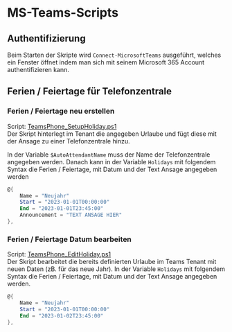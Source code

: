 # MS-Teams-Scripts

## Authentifizierung <br>
Beim Starten der Skripte wird `Connect-MicrosoftTeams` ausgeführt, welches ein Fenster öffnet indem man sich mit seinem Microsoft 365  Account authentifizieren kann.

## Ferien / Feiertage für Telefonzentrale
###  Ferien / Feiertage neu erstellen <br>
Script: [TeamsPhone_SetupHoliday.ps1](TeamsPhone_SetupHoliday.ps1) <br>
Der Skript hinterlegt im Tenant die angegeben Urlaube und fügt diese mit der Ansage zu einer Telefonzentrale hinzu.

In der Variable `$AutoAttendantName` muss der Name der Telefonzentrale angegeben werden.
Danach kann in der Variable `Holidays` mit folgendem Syntax die Ferien / Feiertage, mit Datum und der Text Ansage angegeben werden
```Powershell
@{
    Name = "Neujahr"
    Start = "2023-01-01T00:00:00"
    End = "2023-01-01T23:45:00"
    Announcement = "TEXT ANSAGE HIER"
},
```

### Ferien / Feiertage Datum bearbeiten
Script: [TeamsPhone_EditHoliday.ps1](TeamsPhone_EditHoliday.ps1) <br>
Der Skript bearbeitet die bereits definierten Urlaube im Teams Tenant mit neuen Daten (zB. für das neue Jahr).
In der Variable `Holidays` mit folgendem Syntax die Ferien / Feiertage, mit Datum und der Text Ansage angegeben werden.
```Powershell
@{
    Name = "Neujahr"
    Start = "2023-01-01T00:00:00"
    End = "2023-01-02T23:45:00"
},
```